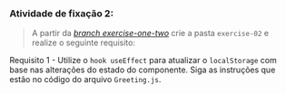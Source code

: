 

###  Atividade de fixação 2:
> A partir da _[branch exercise-one-two](https://github.com/tryber/exercise-hooks-useEffect-customHooks/tree/exercise-one.two)_ crie a pasta `exercise-02` e realize o seguinte requisito:

Requisito 1 - Utilize o `hook useEffect` para atualizar o `localStorage` com base nas alterações do estado do componente. Siga as instruções que estão no código do arquivo `Greeting.js`.

